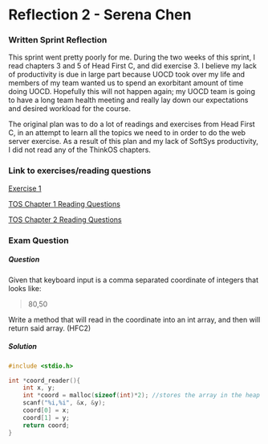 # Reflection 2 - Serena Chen

### Written Sprint Reflection

This sprint went pretty poorly for me. During the two weeks of this sprint, I
read chapters 3 and 5 of Head First C, and did exercise 3. I believe my lack of
productivity is due in large part because UOCD took over my life and members
of my team wanted us to spend an exorbitant amount of time doing UOCD.
Hopefully this will not happen again; my UOCD team is going to have a long
team health meeting and really lay down our expectations and desired workload for
the course.

The original plan was to do a lot of readings and exercises from Head First C, in
an attempt to learn all the topics we need to in order to do the web server
exercise. As a result of this plan and my lack of SoftSys productivity, I did
not read any of the ThinkOS chapters.


### Link to exercises/reading questions

[Exercise 1](https://github.com/poosomooso/ExercisesInC/tree/master/exercises/ex01)

[TOS Chapter 1 Reading Questions](https://github.com/poosomooso/ExercisesInC/blob/master/reading_questions/thinkos.md#chapter-1)

[TOS Chapter 2 Reading Questions](https://github.com/poosomooso/ExercisesInC/blob/master/reading_questions/thinkos.md#chapter-2)

### Exam Question

##### Question

Given that keyboard input is a comma separated coordinate of integers that looks
like:

> 80,50

Write a method that will read in the coordinate into an int array, and then
will return said array. (HFC2)

##### Solution

```C
#include <stdio.h>

int *coord_reader(){
    int x, y;
    int *coord = malloc(sizeof(int)*2); //stores the array in the heap
    scanf("%i,%i", &x, &y);
    coord[0] = x;
    coord[1] = y;
    return coord;
}
```
